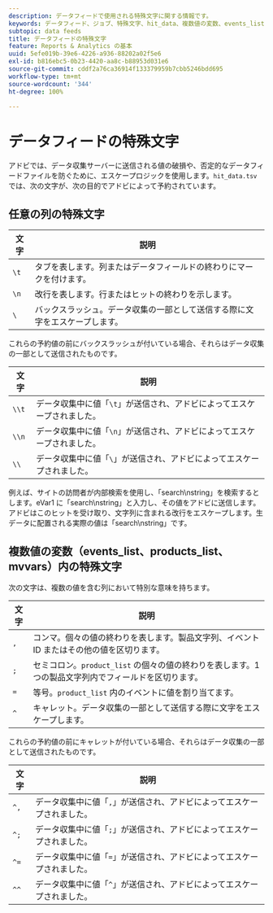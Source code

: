 ```yaml
---
description: データフィードで使用される特殊文字に関する情報です。
keywords: データフィード、ジョブ、特殊文字、hit_data、複数値の変数、events_list、products_list、mvvars
subtopic: data feeds
title: データフィードの特殊文字
feature: Reports & Analytics の基本
uuid: 5efe019b-39e6-4226-a936-88202a02f5e6
exl-id: b816ebc5-0b23-4420-aa8c-b88953d031e6
source-git-commit: cddf2a76ca36914f133379959b7cbb5246bdd695
workflow-type: tm+mt
source-wordcount: '344'
ht-degree: 100%

---
```


# データフィードの特殊文字

アドビでは、データ収集サーバーに送信される値の破損や、否定的なデータフィードファイルを防ぐために、エスケープロジックを使用します。`hit_data.tsv` では、次の文字が、次の目的でアドビによって予約されています。

## 任意の列の特殊文字

| 文字 | 説明 |
|--- |--- |
| `\t` | タブを表します。列またはデータフィールドの終わりにマークを付けます。 |
| `\n` | 改行を表します。行またはヒットの終わりを示します。 |
| `\` | バックスラッシュ。データ収集の一部として送信する際に文字をエスケープします。 |

これらの予約値の前にバックスラッシュが付いている場合、それらはデータ収集の一部として送信されたものです。

| 文字 | 説明 |
|--- |--- |
| `\\t` | データ収集中に値「`\t`」が送信され、アドビによってエスケープされました。 |
| `\\n` | データ収集中に値「`\n`」が送信され、アドビによってエスケープされました。 |
| `\\` | データ収集中に値「`\`」が送信され、アドビによってエスケープされました。 |

例えば、サイトの訪問者が内部検索を使用し、「search\nstring」を検索するとします。eVar1 に「search\nstring」と入力し、その値をアドビに送信します。アドビはこのヒットを受け取り、文字列に含まれる改行をエスケープします。生データに配置される実際の値は「search\\nstring」です。

## 複数値の変数（events_list、products_list、mvvars）内の特殊文字

次の文字は、複数の値を含む列において特別な意味を持ちます。

| 文字 | 説明 |
|--- |--- |
| `,` | コンマ。個々の値の終わりを表します。製品文字列、イベント ID またはその他の値を区切ります。 |
| `;` | セミコロン。`product_list` の個々の値の終わりを表します。1 つの製品文字列内でフィールドを区切ります。 |
| `=` | 等号。`product_list` 内のイベントに値を割り当てます。 |
| `^` | キャレット。データ収集の一部として送信する際に文字をエスケープします。 |

これらの予約値の前にキャレットが付いている場合、それらはデータ収集の一部として送信されたものです。

| 文字 | 説明 |
|--- |--- |
| `^,` | データ収集中に値「`,`」が送信され、アドビによってエスケープされました。 |
| `^;` | データ収集中に値「`;`」が送信され、アドビによってエスケープされました。 |
| `^=` | データ収集中に値「`=`」が送信され、アドビによってエスケープされました。 |
| `^^` | データ収集中に値「`^`」が送信され、アドビによってエスケープされました。 |
